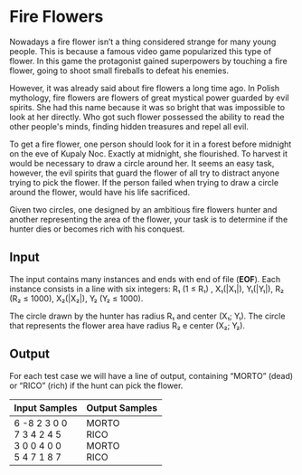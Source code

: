 # Fire Flowers
Nowadays a fire flower isn’t a thing considered strange for many young people. This is because a famous video game popularized this type of flower. In this game the protagonist gained superpowers by touching a fire flower, going to shoot small fireballs to defeat his enemies.

However, it was already said about fire flowers a long time ago. In Polish mythology, fire flowers are flowers of great mystical power guarded by evil spirits. She had this name because it was so bright that was impossible to look at her directly. Who got such flower possessed the ability to read the other people's minds, finding hidden treasures and repel all evil.

To get a fire flower, one person should look for it in a forest before midnight on the eve of Kupaly Noc. Exactly at midnight, she flourished. To harvest it would be necessary to draw a circle around her. It seems an easy task, however, the evil spirits that guard the flower of all try to distract anyone trying to pick the flower. If the person failed when trying to draw a circle around the flower, would have his life sacrificed.

Given two circles, one designed by an ambitious fire flowers hunter and another representing the area of the flower, your task is to determine if the hunter dies or becomes rich with his conquest.

## Input
The input contains many instances and ends with end of file (**EOF**). Each instance consists in a line with six integers: R₁ (1 ≤ R₁) , X₁(|X₁|), Y₁(|Y₁|), R₂ (R₂ ≤ 1000), X₂(|X₂|), Y₂ (Y₂ ≤ 1000).

The circle drawn by the hunter has radius R₁ and center (X₁; Y₁). The circle that represents the flower area have radius R₂ e center (X₂; Y₂).

## Output
For each test case we will have a line of output, containing “MORTO” (dead) or “RICO” (rich) if the hunt can pick the flower.

|                         Input Samples                        |           Output Samples          |
|--------------------------------------------------------------|-----------------------------------|
| 6 -8 2 3 0 0<br> 7 3 4 2 4 5<br> 3 0 0 4 0 0<br> 5 4 7 1 8 7 | MORTO<br> RICO<br> MORTO<br> RICO |
